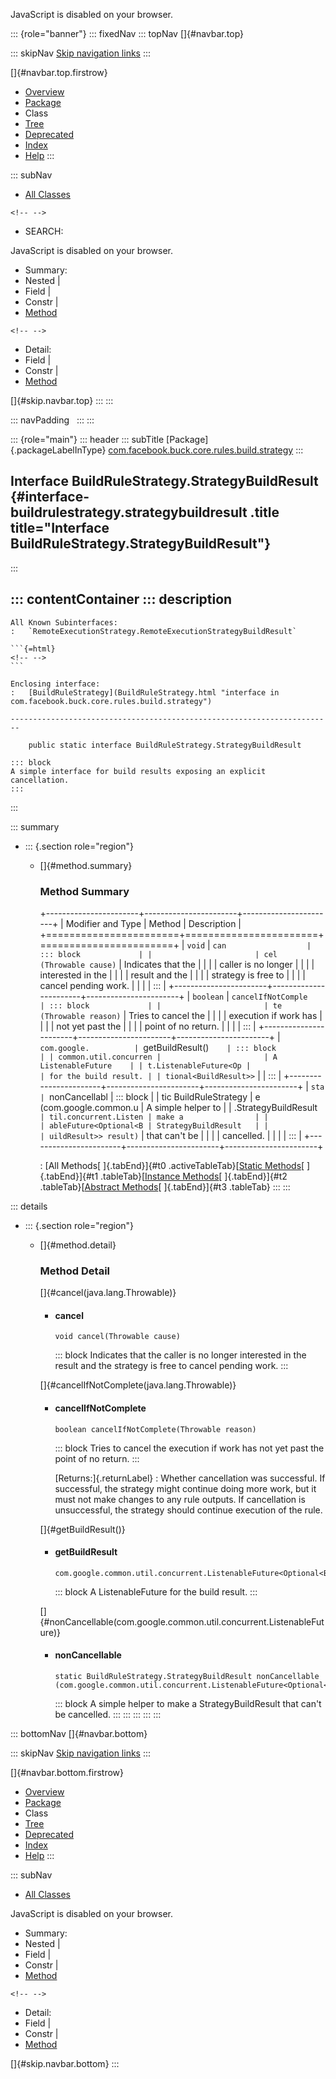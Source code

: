 <div>

JavaScript is disabled on your browser.

</div>

::: {role="banner"}
::: fixedNav
::: topNav
[]{#navbar.top}

::: skipNav
[Skip navigation links](#skip.navbar.top "Skip navigation links")
:::

[]{#navbar.top.firstrow}

-   [Overview](../../../../../../../index.html)
-   [Package](package-summary.html)
-   Class
-   [Tree](package-tree.html)
-   [Deprecated](../../../../../../../deprecated-list.html)
-   [Index](../../../../../../../index-all.html)
-   [Help](../../../../../../../help-doc.html)
:::

::: subNav
-   [All Classes](../../../../../../../allclasses.html)

```{=html}
<!-- -->
```
-   SEARCH:

<div>

<div>

JavaScript is disabled on your browser.

</div>

</div>

<div>

-   Summary: 
-   Nested \| 
-   Field \| 
-   Constr \| 
-   [Method](#method.summary)

```{=html}
<!-- -->
```
-   Detail: 
-   Field \| 
-   Constr \| 
-   [Method](#method.detail)

</div>

[]{#skip.navbar.top}
:::
:::

::: navPadding
 
:::
:::

::: {role="main"}
::: header
::: subTitle
[Package]{.packageLabelInType} [com.facebook.buck.core.rules.build.strategy](package-summary.html)
:::

## Interface BuildRuleStrategy.StrategyBuildResult {#interface-buildrulestrategy.strategybuildresult .title title="Interface BuildRuleStrategy.StrategyBuildResult"}
:::

::: contentContainer
::: description
-   

    All Known Subinterfaces:
    :   `RemoteExecutionStrategy.RemoteExecutionStrategyBuildResult`

    ```{=html}
    <!-- -->
    ```

    Enclosing interface:
    :   [BuildRuleStrategy](BuildRuleStrategy.html "interface in com.facebook.buck.core.rules.build.strategy")

    ------------------------------------------------------------------------

        public static interface BuildRuleStrategy.StrategyBuildResult

    ::: block
    A simple interface for build results exposing an explicit
    cancellation.
    :::
:::

::: summary
-   ::: {.section role="region"}
    -   []{#method.summary}

        ### Method Summary

        +-----------------------+-----------------------+-----------------------+
        | Modifier and Type     | Method                | Description           |
        +=======================+=======================+=======================+
        | `void`                | `can                  | ::: block             |
        |                       | cel​(Throwable cause)` | Indicates that the    |
        |                       |                       | caller is no longer   |
        |                       |                       | interested in the     |
        |                       |                       | result and the        |
        |                       |                       | strategy is free to   |
        |                       |                       | cancel pending work.  |
        |                       |                       | :::                   |
        +-----------------------+-----------------------+-----------------------+
        | `boolean`             | `cancelIfNotComple    | ::: block             |
        |                       | te​(Throwable reason)` | Tries to cancel the   |
        |                       |                       | execution if work has |
        |                       |                       | not yet past the      |
        |                       |                       | point of no return.   |
        |                       |                       | :::                   |
        +-----------------------+-----------------------+-----------------------+
        | `com.google.          | `getBuildResult()`    | ::: block             |
        | common.util.concurren |                       | A ListenableFuture    |
        | t.ListenableFuture<Op |                       | for the build result. |
        | tional<BuildResult>>` |                       | :::                   |
        +-----------------------+-----------------------+-----------------------+
        | `sta                  | `nonCancellabl        | ::: block             |
        | tic BuildRuleStrategy | e​(com.google.common.u | A simple helper to    |
        | .StrategyBuildResult` | til.concurrent.Listen | make a                |
        |                       | ableFuture<Optional<B | StrategyBuildResult   |
        |                       | uildResult>> result)` | that can\'t be        |
        |                       |                       | cancelled.            |
        |                       |                       | :::                   |
        +-----------------------+-----------------------+-----------------------+

        : [All Methods[ ]{.tabEnd}]{#t0 .activeTableTab}[[Static
        Methods](javascript:show(1);)[ ]{.tabEnd}]{#t1
        .tableTab}[[Instance
        Methods](javascript:show(2);)[ ]{.tabEnd}]{#t2
        .tableTab}[[Abstract
        Methods](javascript:show(4);)[ ]{.tabEnd}]{#t3 .tableTab}
    :::
:::

::: details
-   ::: {.section role="region"}
    -   []{#method.detail}

        ### Method Detail

        []{#cancel(java.lang.Throwable)}

        -   #### cancel

            ``` methodSignature
            void cancel​(Throwable cause)
            ```

            ::: block
            Indicates that the caller is no longer interested in the
            result and the strategy is free to cancel pending work.
            :::

        []{#cancelIfNotComplete(java.lang.Throwable)}

        -   #### cancelIfNotComplete

            ``` methodSignature
            boolean cancelIfNotComplete​(Throwable reason)
            ```

            ::: block
            Tries to cancel the execution if work has not yet past the
            point of no return.
            :::

            [Returns:]{.returnLabel}
            :   Whether cancellation was successful. If successful, the
                strategy might continue doing more work, but it must not
                make changes to any rule outputs. If cancellation is
                unsuccessful, the strategy should continue execution of
                the rule.

        []{#getBuildResult()}

        -   #### getBuildResult

            ``` methodSignature
            com.google.common.util.concurrent.ListenableFuture<Optional<BuildResult>> getBuildResult()
            ```

            ::: block
            A ListenableFuture for the build result.
            :::

        []{#nonCancellable(com.google.common.util.concurrent.ListenableFuture)}

        -   #### nonCancellable

            ``` methodSignature
            static BuildRuleStrategy.StrategyBuildResult nonCancellable​(com.google.common.util.concurrent.ListenableFuture<Optional<BuildResult>> result)
            ```

            ::: block
            A simple helper to make a StrategyBuildResult that can\'t be
            cancelled.
            :::
    :::
:::
:::
:::

::: bottomNav
[]{#navbar.bottom}

::: skipNav
[Skip navigation links](#skip.navbar.bottom "Skip navigation links")
:::

[]{#navbar.bottom.firstrow}

-   [Overview](../../../../../../../index.html)
-   [Package](package-summary.html)
-   Class
-   [Tree](package-tree.html)
-   [Deprecated](../../../../../../../deprecated-list.html)
-   [Index](../../../../../../../index-all.html)
-   [Help](../../../../../../../help-doc.html)
:::

::: subNav
-   [All Classes](../../../../../../../allclasses.html)

<div>

<div>

JavaScript is disabled on your browser.

</div>

</div>

<div>

-   Summary: 
-   Nested \| 
-   Field \| 
-   Constr \| 
-   [Method](#method.summary)

```{=html}
<!-- -->
```
-   Detail: 
-   Field \| 
-   Constr \| 
-   [Method](#method.detail)

</div>

[]{#skip.navbar.bottom}
:::
